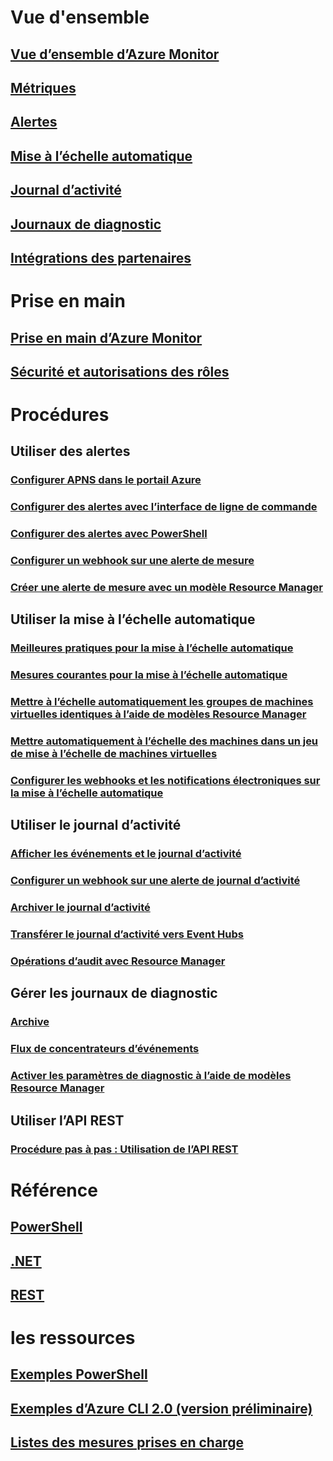 # Vue d'ensemble
## [Vue d’ensemble d’Azure Monitor](../monitoring-and-diagnostics/monitoring-overview.md)
## [Métriques](../monitoring-and-diagnostics/monitoring-overview-metrics.md)
## [Alertes](../monitoring-and-diagnostics/monitoring-overview-alerts.md)
## [Mise à l’échelle automatique](../monitoring-and-diagnostics/monitoring-overview-autoscale.md)
## [Journal d’activité](../monitoring-and-diagnostics/monitoring-overview-activity-logs.md)
## [Journaux de diagnostic](../monitoring-and-diagnostics/monitoring-overview-of-diagnostic-logs.md)
## [Intégrations des partenaires](../monitoring-and-diagnostics/monitoring-partners.md)


# Prise en main
## [Prise en main d’Azure Monitor](../monitoring-and-diagnostics/monitoring-get-started.md)
## [Sécurité et autorisations des rôles](../monitoring-and-diagnostics/monitoring-roles-permissions-security.md)

# Procédures
## Utiliser des alertes
### [Configurer APNS dans le portail Azure](../monitoring-and-diagnostics/insights-alerts-portal.md)
### [Configurer des alertes avec l’interface de ligne de commande](../monitoring-and-diagnostics/insights-alerts-command-line-interface.md)
### [Configurer des alertes avec PowerShell](../monitoring-and-diagnostics/insights-alerts-powershell.md)
### [Configurer un webhook sur une alerte de mesure](../monitoring-and-diagnostics/insights-webhooks-alerts.md)
### [Créer une alerte de mesure avec un modèle Resource Manager](../monitoring-and-diagnostics/monitoring-enable-alerts-using-template.md)
## Utiliser la mise à l’échelle automatique
### [Meilleures pratiques pour la mise à l’échelle automatique](../monitoring-and-diagnostics/insights-autoscale-best-practices.md)
### [Mesures courantes pour la mise à l’échelle automatique](../monitoring-and-diagnostics/insights-autoscale-common-metrics.md)
### [Mettre à l’échelle automatiquement les groupes de machines virtuelles identiques à l’aide de modèles Resource Manager](../monitoring-and-diagnostics/insights-advanced-autoscale-virtual-machine-scale-sets.md)
### [Mettre automatiquement à l’échelle des machines dans un jeu de mise à l’échelle de machines virtuelles](../virtual-machine-scale-sets/virtual-machine-scale-sets-windows-autoscale.md)
### [Configurer les webhooks et les notifications électroniques sur la mise à l’échelle automatique](../monitoring-and-diagnostics/insights-autoscale-to-webhook-email.md)
## Utiliser le journal d’activité
### [Afficher les événements et le journal d’activité](../monitoring-and-diagnostics/insights-debugging-with-events.md)
### [Configurer un webhook sur une alerte de journal d’activité](../monitoring-and-diagnostics/insights-auditlog-to-webhook-email.md)
### [Archiver le journal d’activité](../monitoring-and-diagnostics/monitoring-archive-activity-log.md)
### [Transférer le journal d’activité vers Event Hubs](../monitoring-and-diagnostics/monitoring-stream-activity-logs-event-hubs.md)
### [Opérations d’audit avec Resource Manager](../resource-group-audit.md)
## Gérer les journaux de diagnostic
### [Archive](../monitoring-and-diagnostics/monitoring-archive-diagnostic-logs.md)
### [Flux de concentrateurs d’événements](../monitoring-and-diagnostics/monitoring-stream-diagnostic-logs-to-event-hubs.md)
### [Activer les paramètres de diagnostic à l’aide de modèles Resource Manager](../monitoring-and-diagnostics/monitoring-enable-diagnostic-logs-using-template.md)
## Utiliser l’API REST
### [Procédure pas à pas : Utilisation de l’API REST](../monitoring-and-diagnostics/monitoring-rest-api-walkthrough.md)


# Référence
## [PowerShell](/powershell/resourcemanager/azurerm.insights/v1.0.12/azurerm.insights?redirectedfrom=msdn#40v=azure.200#41)
## [.NET](https://msdn.microsoft.com/library/azure/dn802153)
## [REST](/rest/api/monitor/)

# les ressources
## [Exemples PowerShell](../monitoring-and-diagnostics/insights-powershell-samples.md)
## [Exemples d’Azure CLI 2.0 (version préliminaire)](../monitoring-and-diagnostics/insights-cli-samples.md)
## [Listes des mesures prises en charge](../monitoring-and-diagnostics/monitoring-supported-metrics.md)

<!--HONumber=Dec16_HO1-->


